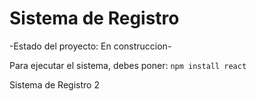 <h1>Sistema de Registro</h1>

-Estado del proyecto: En construccion-

Para ejecutar el sistema, debes poner:
```npm install react```

Sistema de Registro 2
